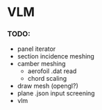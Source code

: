 # VLM

### TODO:

- panel iterator
- section incidence meshing
- camber meshing
	- aerofoil .dat read
	- chord scaling
- draw mesh (opengl?)
- plane .json input screening
- vlm
